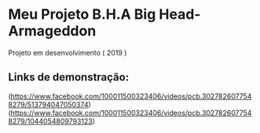 # Meu Projeto B.H.A Big Head-Armageddon
Projeto em desenvolvimento ( 2019 )

## Links de demonstração:
(https://www.facebook.com/100011500323406/videos/pcb.3027826077548279/513794047050374)
(https://www.facebook.com/100011500323406/videos/pcb.3027826077548279/1044054809793123)

